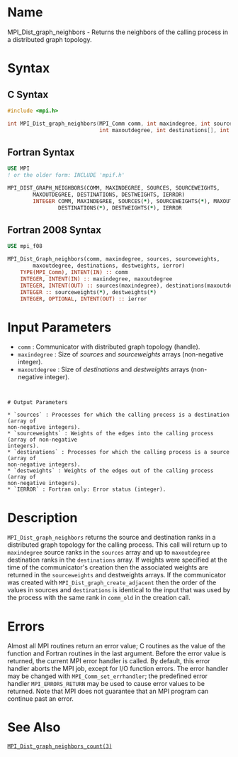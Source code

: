 # Name

MPI_Dist_graph_neighbors  - Returns the neighbors of the calling
process in a distributed graph topology.

# Syntax

## C Syntax

```c
#include <mpi.h>

int MPI_Dist_graph_neighbors(MPI_Comm comm, int maxindegree, int sources[], int sourceweights[],
                             int maxoutdegree, int destinations[], int destweights[])
```

## Fortran Syntax

```fortran
USE MPI
! or the older form: INCLUDE 'mpif.h'

MPI_DIST_GRAPH_NEIGHBORS(COMM, MAXINDEGREE, SOURCES, SOURCEWEIGHTS,
        MAXOUTDEGREE, DESTINATIONS, DESTWEIGHTS, IERROR)
        INTEGER COMM, MAXINDEGREE, SOURCES(*), SOURCEWEIGHTS(*), MAXOUTDEGREE,
                DESTINATIONS(*), DESTWEIGHTS(*), IERROR
```

## Fortran 2008 Syntax

```fortran
USE mpi_f08

MPI_Dist_Graph_neighbors(comm, maxindegree, sources, sourceweights,
        maxoutdegree, destinations, destweights, ierror)
    TYPE(MPI_Comm), INTENT(IN) :: comm
    INTEGER, INTENT(IN) :: maxindegree, maxoutdegree
    INTEGER, INTENT(OUT) :: sources(maxindegree), destinations(maxoutdegree)
    INTEGER :: sourceweights(*), destweights(*)
    INTEGER, OPTIONAL, INTENT(OUT) :: ierror
```


# Input Parameters

* `comm` : Communicator with distributed graph topology (handle).
* `maxindegree` : Size of *sources* and *sourceweights* arrays (non-negative integer).
* `maxoutdegree` : Size of *destinations* and *destweights* arrays (non-negative
integer).
```


# Output Parameters

* `sources` : Processes for which the calling process is a destination (array of
non-negative integers).
* `sourceweights` : Weights of the edges into the calling process (array of non-negative
integers).
* `destinations` : Processes for which the calling process is a source (array of
non-negative integers).
* `destweights` : Weights of the edges out of the calling process (array of
non-negative integers).
* `IERROR` : Fortran only: Error status (integer).
```


# Description

`MPI_Dist_graph_neighbors` returns the source and destination ranks in a
distributed graph topology for the calling process. This call will
return up to `maxindegree` source ranks in the `sources` array and up to
`maxoutdegree` destination ranks in the `destinations` array. If weights
were specified at the time of the communicator's creation then the
associated weights are returned in the `sourceweights` and 
destweights arrays. If the communicator was created with
`MPI_Dist_graph_create_adjacent` then the order of the values in sources
and `destinations` is identical to the input that was used by the
process with the same rank in `comm_old` in the creation call.

# Errors

Almost all MPI routines return an error value; C routines as the value
of the function and Fortran routines in the last argument.
Before the error value is returned, the current MPI error handler is
called. By default, this error handler aborts the MPI job, except for
I/O function errors. The error handler may be changed with
`MPI_Comm_set_errhandler`; the predefined error handler `MPI_ERRORS_RETURN`
may be used to cause error values to be returned. Note that MPI does not
guarantee that an MPI program can continue past an error.

# See Also

[`MPI_Dist_graph_neighbors_count(3)`](./?file=MPI_Dist_graph_neighbors_count.md)
